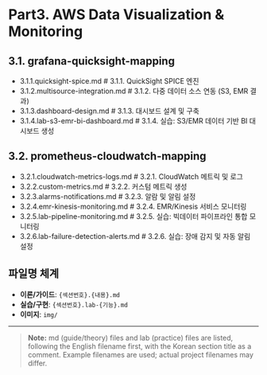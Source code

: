 # Part3. AWS Data Visualization & Monitoring

## 3.1. grafana-quicksight-mapping
- 3.1.1.quicksight-spice.md                # 3.1.1. QuickSight SPICE 엔진
- 3.1.2.multisource-integration.md         # 3.1.2. 다중 데이터 소스 연동 (S3, EMR 결과)
- 3.1.3.dashboard-design.md                # 3.1.3. 대시보드 설계 및 구축
- 3.1.4.lab-s3-emr-bi-dashboard.md         # 3.1.4. 실습: S3/EMR 데이터 기반 BI 대시보드 생성

## 3.2. prometheus-cloudwatch-mapping
- 3.2.1.cloudwatch-metrics-logs.md         # 3.2.1. CloudWatch 메트릭 및 로그
- 3.2.2.custom-metrics.md                  # 3.2.2. 커스텀 메트릭 생성
- 3.2.3.alarms-notifications.md            # 3.2.3. 알람 및 알림 설정
- 3.2.4.emr-kinesis-monitoring.md          # 3.2.4. EMR/Kinesis 서비스 모니터링
- 3.2.5.lab-pipeline-monitoring.md         # 3.2.5. 실습: 빅데이터 파이프라인 통합 모니터링
- 3.2.6.lab-failure-detection-alerts.md    # 3.2.6. 실습: 장애 감지 및 자동 알림 설정

## 파일명 체계
* **이론/가이드**: `{섹션번호}.{내용}.md`
* **실습/구현**: `{섹션번호}.lab-{기능}.md`
* **이미지**: `img/`

---

> **Note:** md (guide/theory) files and lab (practice) files are listed, following the English filename first, with the Korean section title as a comment. Example filenames are used; actual project filenames may differ.
